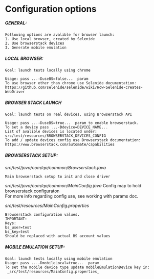 # Configuration options

##### GENERAL:  

	Following options are avalible for browser launch:  
	1. Use local browser, created by Selenide  
	2. Use browserstack devices    
	3. Generate mobile emulation

##### LOCAL BROWSER:  
  
	Goal: launch tests locally using chrome  
	  
	Usage: pass ...-DuseBS=false...  param   
	To use browser other than chrome use Selenide documentation:  
	https://github.com/selenide/selenide/wiki/How-Selenide-creates-WebDriver    
	
##### BROWSER STACK LAUNCH
	
	Goal: launch tests on real devices, using Browserstack API  
	  
	Usage: pass ...-DuseBS=true...  param to enable browserstack.    
	To set a device pass ...-Ddevice=DEVICE_NAME...     
	List of avalible devices is located under:   
	src/test/resources/BROWSERSTACK_DEVICES_CONFIG 
	To add / update devices config use Browserstack documentation:  
	https://www.browserstack.com/automate/capabilities    
		
	
##### BROWSERSTACK SETUP:  

_src/test/java/com/qa/common/Browserstack.java_  
	 
	Main browserstack setup to init and close driver 


_src/test/java/com/qa/common/MainConfig.java_
	Config map to hold browserstack configuraton  
	For more info regarding config use, see working with params doc.   
		
_src/test/resources/MainConfig.properties_  


	Browserstack configuration values.  
	IMPORTANT:   
	Keys:  
	bs_user=test  
	bs_key=test  
	Should be replaced with actual BS account values 
	
	
##### MOBILE EMULATION SETUP:  

	Goal: launch tests locally using mobile emulation
	Usage: pass ...-DmobileLocal=true...  param  
	To set the mobile device type update mobileEmulationDevice key in:
	 _src/test/resources/MainConfig.properties_


		   
	